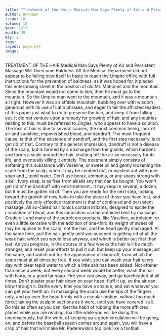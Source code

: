 ```yaml
---
title: "Treatment of the Hair: Medical Man Says Plenty of Air and Persistent Massage Will Overcome Baldness"
author: Unknown
issue: 10
volume: 12
year: 1913
month: 39
day: 2
tags:
layout: page.njk
image:
---
```

TREATMENT OF THE HAIR    Medical Man Says Plenty of Air and Persistent Massage Will Overcome Baldness    AS the Medical Department did not appear to be falling over itself in haste to reach the Umpire office with full instructions for the prevention of baldness, as it was hoped for, it placed this enterprising sheet in the position of old Mr. Mahomet and the mountain. Since the mountain would not come to him, then he must go to the mountain. So the Umpire man went to the mountain, and it was a mountain all right.    However it was an affable mountain, bubbling over with wisdom ; generous with its use of Latin phrases, and eager to tell the afflicted readers of this paper just what to do to preserve the hair, and keep it from falling out. It did not venture upon a remedy for growing of hair, and any inquiries relating to this, must be referred to Jingles, who appears to have a solution.    The loss of hair is due to several causes, the most common being, lack of air and sunshine, impoverished blood, and dandruff.    The most frequent cause, is that of the existence of dandruff, and the first step necessary, is to get rid of that. Contrary to the general impression, dandruff is not a disease of the scalp, but is formed by a discharge from the glands, which hardens and forms a scale around the hair, shutting off the air so necessary for its life, and eventually killing it entirely. The treatment simply consists of softening this substance with Vaseline, or sweet oil and gently loosening the scale from the scalp, when it may be combed out, or washed out with pure soap and _ tepid water. Don’t use borax, ammonia, or any soaps strong with alkali. Ivory soap, is as free from alkalis any that can be bought. You won't get rid of the dandruff with one treatment,. It may require several, a dozen, but it must be gotten rid of. Then you are ready for the next step, looking toward the growth of new hairs to take the place of those you have lost, and positively the only effective treatment is that of continued and persistent massage. All so-called hair tonics contain irritants, designed to excite the circulation of blood, and this circulation can be obtained best by massage. Crude oil, and many of the petroleum products, like Vaseline, petrolatum, or even a little kerosine with the addition of one-third its weight of sweet oil may be applied to the scalp, not the hair, and the head gently massaged. At the same time, pull the hair gently until you succeed in getting rid of all the weak hair, which you would lose anyway, and which is better out first than last. As you progress, in the course of a few weeks the hair will be much stronger, and resist your efforts to pull it out, but keep up your massage just the same, and watch out for the appearance of dandruff, from which the scalp must at all times be free. If you wish, you can wash your hair every day with clear tepid water to which a little salt has been added. Not oftener than once a week, but every second week would be better, wash the hair with Ivory, or a good tar soap. Fire your cap away, and go bareheaded at all times. Don’t plaster your hair down on your head; fluff it up, so the air can blow through it. Bathe every time you have a chance, and eat whatever you can get your teeth on. In massaging the scalp use the tips of the fingers only, and go over the head firmly with a circular motion, without too much force; taking the scalp in sections as it were, until you have covered it all. Do this as often as you can. Get the habit of rubbing the more afflicted places while you are reading. Ina little while you will be doing this unconsciously, but the work, of keeping up a good circulation will be going, on, and before the baseball season comes around again, you will have a crop of hair that will make Mr. Paderewski’s top look like a football. 

